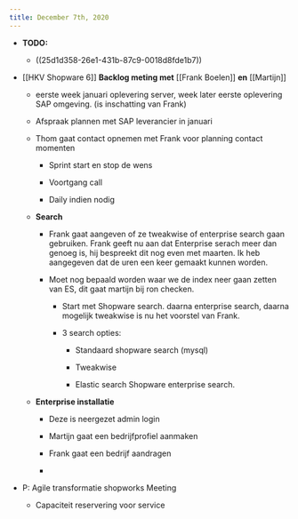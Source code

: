 ```yaml
---
title: December 7th, 2020
---
```


- **TODO:**
	 - ((25d1d358-26e1-431b-87c9-0018d8fde1b7))

- [[HKV Shopware 6]] **Backlog meting met** [[Frank Boelen]] **en** [[Martijn]]
	 - eerste week januari oplevering server, week later eerste oplevering SAP omgeving. (is inschatting van Frank)

	 - Afspraak plannen met SAP leverancier in januari

	 - Thom gaat contact opnemen met Frank voor planning contact momenten
		 - Sprint start en stop de wens

		 - Voortgang call

		 - Daily indien nodig 

	 - **Search**
		 - Frank gaat aangeven of ze tweakwise of enterprise search gaan gebruiken. Frank geeft nu aan dat Enterprise serach meer dan genoeg is, hij bespreekt dit nog even met maarten. Ik heb aangegeven dat de uren een keer gemaakt kunnen worden. 

		 - Moet nog bepaald worden waar we de index neer gaan zetten van ES, dit gaat martijn bij ron checken.
			 - Start met Shopware search. daarna enterprise search, daarna mogelijk tweakwise is nu het voorstel van Frank.

			 - 3 search opties:
				 - Standaard shopware search (mysql)

				 - Tweakwise

				 - Elastic search Shopware enterprise search.

	 - **Enterprise installatie**
		 - Deze is neergezet admin login

		 - Martijn gaat een bedrijfprofiel aanmaken

		 - Frank gaat een bedrijf aandragen

		 - 

- P: Agile transformatie shopworks Meeting
	 - Capaciteit reservering voor service
